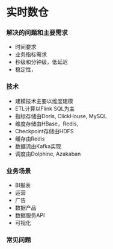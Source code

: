 # 实时数仓
### 解决的问题和主要需求
- 时间要求
- 业务指标需求
- 秒级和分钟级，低延迟
- 稳定性，


### 技术
- 建模技术主要以维度建模
- ETL计算以Flink SQL为主
- 指标存储由Doris, ClickHouse, MySQL
- 维度存储由HBase，Redis, 
- Checkpoint存储由HDFS
- 缓存由Redis
- 数据流由Kafka实现
- 调度由Dolphine, Azakaban

### 业务场景
- BI报表
- 运营
- 广告
- 数据产品
- 数据服务API
- 可视化


### 常见问题
